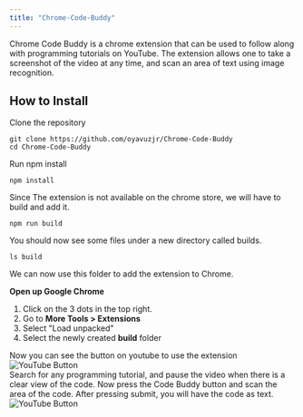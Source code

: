 ```yaml
---
title: "Chrome-Code-Buddy"
---
```


Chrome Code Buddy is a chrome extension that can be used to follow along with programming tutorials on YouTube.
The extension allows one to take a screenshot of the video at any time, and scan an area of text using image recognition.
## How to Install  

Clone the repository  

    git clone https://github.com/oyavuzjr/Chrome-Code-Buddy
    cd Chrome-Code-Buddy
Run npm install

    npm install  
Since The extension is not available on the chrome store, we will have to build and add it.  

    npm run build
You should now see some files under a new directory called builds.  

    ls build 
We can now use this folder to add the extension to Chrome.

**Open up Google Chrome** 
1. Click on the 3 dots in the top right.
2. Go to **More Tools > Extensions**
3. Select "Load unpacked"
4. Select the newly created **build** folder

Now you can see the button on youtube to use the extension
![YouTube Button](https://github.com/oyavuzjr/Chrome-Code-Buddy/images/ytbutton.PNG )  
Search for any programming tutorial, and pause the video when there is a clear view of the code. 
Now press the Code Buddy button and scan the area of the code.
After pressing submit, you will have the code as text.
![YouTube Button](https://github.com/oyavuzjr/Chrome-Code-Buddy/images/example.PNG )  

